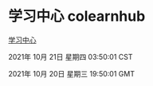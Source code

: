 # 学习中心 colearnhub
[学习中心](http://59.174.24.190:56308/colearnhub/)

2021年 10月 21日 星期四 03:50:01 CST

2021年 10月 20日 星期三 19:50:01 GMT

